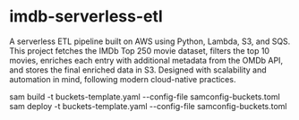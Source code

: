# imdb-serverless-etl
A serverless ETL pipeline built on AWS using Python, Lambda, S3, and SQS. This project fetches the IMDb Top 250 movie dataset, filters the top 10 movies, enriches each entry with additional metadata from the OMDb API, and stores the final enriched data in S3. Designed with scalability and automation in mind, following modern cloud-native practices.

sam build -t buckets-template.yaml --config-file samconfig-buckets.toml
sam deploy -t buckets-template.yaml --config-file samconfig-buckets.toml